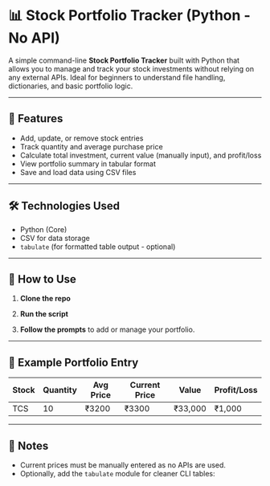 # 📊 Stock Portfolio Tracker (Python - No API)

A simple command-line **Stock Portfolio Tracker** built with Python that allows you to manage and track your stock investments without relying on any external APIs. Ideal for beginners to understand file handling, dictionaries, and basic portfolio logic.

---

## 🔧 Features

- Add, update, or remove stock entries
- Track quantity and average purchase price
- Calculate total investment, current value (manually input), and profit/loss
- View portfolio summary in tabular format
- Save and load data using CSV files

---

## 🛠️ Technologies Used

- Python (Core)
- CSV for data storage
- `tabulate` (for formatted table output - optional)

---

## 🚀 How to Use

1. **Clone the repo**  

2. **Run the script**  

3. **Follow the prompts** to add or manage your portfolio.

---

## 📂 Example Portfolio Entry

| Stock | Quantity | Avg Price | Current Price | Value | Profit/Loss |
|-------|----------|-----------|----------------|-------|-------------|
| TCS   | 10       | ₹3200     | ₹3300          | ₹33,000 | ₹1,000     |

---

## 📝 Notes

- Current prices must be manually entered as no APIs are used.
- Optionally, add the `tabulate` module for cleaner CLI tables:  

